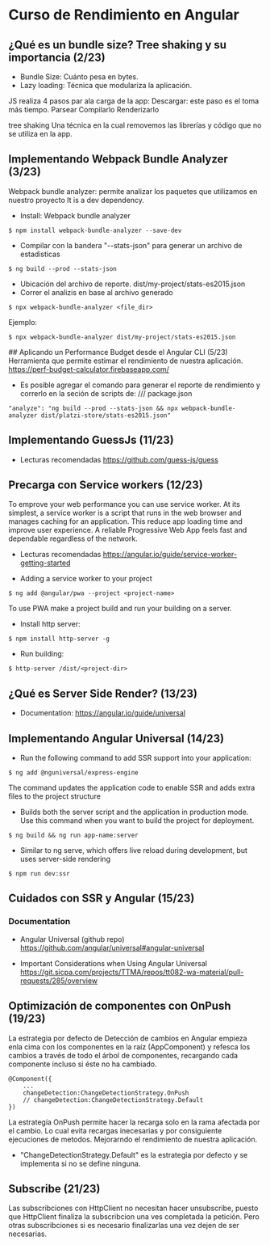 # Curso de Rendimiento en Angular

## ¿Qué es un bundle size? Tree shaking y su importancia (2/23)
- Bundle Size: Cuánto pesa en bytes.
- Lazy loading: Técnica que modulariza la aplicación.

JS realiza 4 pasos par ala carga de la app:
    Descargar: este paso es el toma más tiempo.
    Parsear
    Compilarlo
    Renderizarlo

tree shaking
    Una técnica en la cual removemos las librerías y código que no se utiliza en la app.

## Implementando Webpack Bundle Analyzer (3/23)
Webpack bundle analyzer: permite analizar los paquetes que utilizamos en nuestro proyecto
It is a dev dependency.

- Install: Webpack bundle analyzer
```
$ npm install webpack-bundle-analyzer --save-dev
```
- Compilar con la bandera "--stats-json" para generar un archivo de estadisticas
```
$ ng build --prod --stats-json
```
- Ubicación del archivo de reporte.
dist/my-project/stats-es2015.json
- Correr el analizis en base al archivo generado
```
$ npx webpack-bundle-analyzer <file_dir>
```
Ejemplo:
```
$ npx webpack-bundle-analyzer dist/my-project/stats-es2015.json
```

## Aplicando un Performance Budget desde el Angular CLI (5/23)
Herramienta que permite estimar el rendimiento de nuestra aplicación.
https://perf-budget-calculator.firebaseapp.com/

- Es posible agregar el comando para generar el reporte de rendimiento y correrlo en la seción de scripts de:
/// package.json
```
"analyze": "ng build --prod --stats-json && npx webpack-bundle-analyzer dist/platzi-store/stats-es2015.json"
```

## Implementando GuessJs (11/23)
- Lecturas recomendadas
https://github.com/guess-js/guess

## Precarga con Service workers (12/23)

To emprove your web performance you can use service worker.
At its simplest, a service worker is a script that runs in the web browser and manages caching for an application. This reduce app loading time and improve user experience. A reliable Progressive Web App feels fast and dependable regardless of the network.

- Lecturas recomendadas
https://angular.io/guide/service-worker-getting-started

- Adding a service worker to your project
```
$ ng add @angular/pwa --project <project-name>
```

To use PWA make a project build and run your building on a server.

- Install http server:
```
$ npm install http-server -g
```
- Run building:
```
$ http-server /dist/<project-dir>
```

## ¿Qué es Server Side Render? (13/23)
- Documentation: https://angular.io/guide/universal

## Implementando Angular Universal (14/23)
- Run the following command to add SSR support into your application:
```
$ ng add @nguniversal/express-engine
```
The command updates the application code to enable SSR and adds extra files to the project structure

- Builds both the server script and the application in production mode. Use this command when you want to build the project for deployment.
```
$ ng build && ng run app-name:server
```
- Similar to ng serve, which offers live reload during development, but uses server-side rendering
```
$ npm run dev:ssr
```

## Cuidados con SSR y Angular (15/23)

### Documentation
- Angular Universal (github repo)
https://github.com/angular/universal#angular-universal

- Important Considerations when Using Angular Universal
https://git.sicpa.com/projects/TTMA/repos/tt082-wa-material/pull-requests/285/overview

## Optimización de componentes con OnPush (19/23)

La estrategia por defecto de Detección de cambios en Angular empieza enla cima con los componentes en la raíz (AppComponent) y refesca los cambios a través de todo el árbol de componentes, recargando cada componente incluso si éste no ha cambiado.
```
@Component({
    ...
    changeDetection:ChangeDetectionStrategy.OnPush
    // changeDetection:ChangeDetectionStrategy.Default
})
```
La estrategía OnPush permite hacer la recarga solo en la rama afectada por el cambio. Lo cual evita recargas inecesarias y por consiguiente ejecuciones de metodos. Mejorarndo el rendimiento de nuestra aplicación.
- "ChangeDetectionStrategy.Default" es la estrategia por defecto y se implementa si no se define ninguna.

## Subscribe (21/23)

Las subscribciones con HttpClient no necesitan hacer unsubscribe, puesto que HttpClient finaliza la subscribcion una ves completada la petición.
Pero otras subscribciones si es necesario finalizarlas una vez dejen de ser necesarias.

